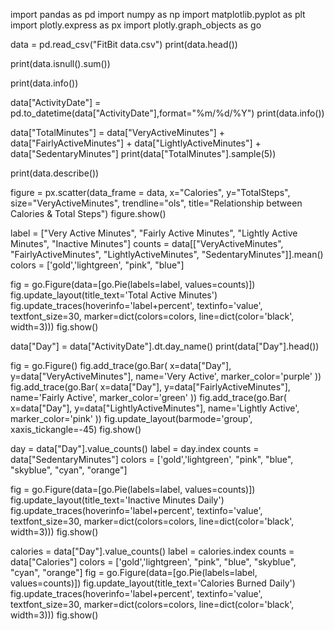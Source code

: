 import pandas as pd
import numpy as np
import matplotlib.pyplot as plt
import plotly.express as px
import plotly.graph_objects as go

data = pd.read_csv("FitBit data.csv")
print(data.head())

print(data.isnull().sum())

print(data.info())

data["ActivityDate"] = pd.to_datetime(data["ActivityDate"],format="%m/%d/%Y")
print(data.info())

data["TotalMinutes"] = data["VeryActiveMinutes"] + data["FairlyActiveMinutes"] + data["LightlyActiveMinutes"] + data["SedentaryMinutes"]
print(data["TotalMinutes"].sample(5))

print(data.describe())

figure = px.scatter(data_frame = data, x="Calories",
                    y="TotalSteps", size="VeryActiveMinutes", 
                    trendline="ols", 
                    title="Relationship between Calories & Total Steps")
figure.show()

label = ["Very Active Minutes", "Fairly Active Minutes", 
         "Lightly Active Minutes", "Inactive Minutes"]
counts = data[["VeryActiveMinutes", "FairlyActiveMinutes", 
               "LightlyActiveMinutes", "SedentaryMinutes"]].mean()
colors = ['gold','lightgreen', "pink", "blue"]

fig = go.Figure(data=[go.Pie(labels=label, values=counts)])
fig.update_layout(title_text='Total Active Minutes')
fig.update_traces(hoverinfo='label+percent', textinfo='value', textfont_size=30,
                  marker=dict(colors=colors, line=dict(color='black', width=3)))
fig.show()

data["Day"] = data["ActivityDate"].dt.day_name()
print(data["Day"].head())

fig = go.Figure()
fig.add_trace(go.Bar(
    x=data["Day"],
    y=data["VeryActiveMinutes"],
    name='Very Active',
    marker_color='purple'
))
fig.add_trace(go.Bar(
    x=data["Day"],
    y=data["FairlyActiveMinutes"],
    name='Fairly Active',
    marker_color='green'
))
fig.add_trace(go.Bar(
    x=data["Day"],
    y=data["LightlyActiveMinutes"],
    name='Lightly Active',
    marker_color='pink'
))
fig.update_layout(barmode='group', xaxis_tickangle=-45)
fig.show()

day = data["Day"].value_counts()
label = day.index
counts = data["SedentaryMinutes"]
colors = ['gold','lightgreen', "pink", "blue", "skyblue", "cyan", "orange"]

fig = go.Figure(data=[go.Pie(labels=label, values=counts)])
fig.update_layout(title_text='Inactive Minutes Daily')
fig.update_traces(hoverinfo='label+percent', textinfo='value', textfont_size=30,
                  marker=dict(colors=colors, line=dict(color='black', width=3)))
fig.show()

calories = data["Day"].value_counts()
label = calories.index
counts = data["Calories"]
colors = ['gold','lightgreen', "pink", "blue", "skyblue", "cyan", "orange"]
fig = go.Figure(data=[go.Pie(labels=label, values=counts)])
fig.update_layout(title_text='Calories Burned Daily')
fig.update_traces(hoverinfo='label+percent', textinfo='value', textfont_size=30,
                  marker=dict(colors=colors, line=dict(color='black', width=3)))
fig.show()

